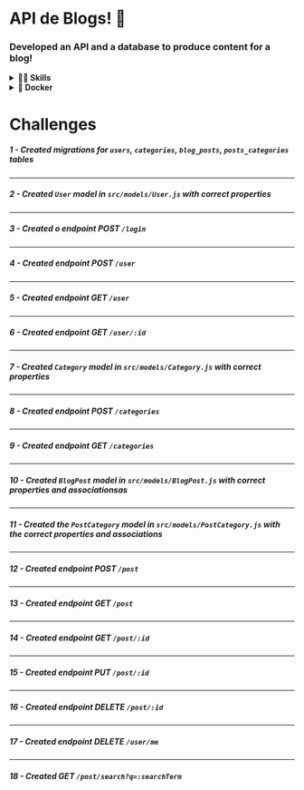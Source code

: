 # API de Blogs! 🚀

### Developed an API and a database to produce content for a blog!

<details>
  <summary><strong>👨‍💻 Skills </strong></summary>
  
  `- NodeJS - Express`

 ` - Sequelize - MySQL; `

 ` - Authentication using JWT (JSON Web Token).`

</details>
<details>
  <summary><strong>🐋 Docker</strong></summary>

  > :information_source: Run the `node` and `db` services with the command `docker-compose up -d --build`.

  - Remember to stop `mysql` if you are using it locally on the default port (`3306`), or adapt it, if you want to use the application in containers;

  - These services will initialize a container named `blogs_api` and another named `blogs_api_db`;

  - From here you can run the `blogs_api` container via CLI or open it in VS Code;

  > :information_source: Use the `docker exec -it blogs_api bash` command.

  - It will give you access to the interactive terminal of the container created by compose, which is running in the background.


  <br />
  </details>


# Challenges

##### 1 - Created migrations for `users`, `categories`, `blog_posts`, `posts_categories` tables

---


##### 2 - Created `User` model in `src/models/User.js` with correct properties

---

##### 3 - Created o endpoint POST `/login`

---

##### 4 - Created endpoint POST `/user`

---

##### 5 - Created endpoint GET `/user`

---

##### 6 - Created endpoint GET `/user/:id`

---

##### 7 - Created `Category` model in `src/models/Category.js` with correct properties

---

##### 8 - Created endpoint POST `/categories`

---

##### 9 - Created endpoint GET `/categories`

---

##### 10 - Created `BlogPost` model in `src/models/BlogPost.js` with correct properties and associationsas 

---

##### 11 - Created the `PostCategory` model in `src/models/PostCategory.js` with the correct properties and associations

---

##### 12 - Created endpoint POST `/post`

---

##### 13 - Created endpoint GET `/post`

---

##### 14 - Created endpoint GET `/post/:id`

---

##### 15 - Created endpoint PUT `/post/:id`

---

##### 16 - Created endpoint DELETE `/post/:id`

---

##### 17 - Created endpoint DELETE `/user/me`

---

##### 18 - Created GET `/post/search?q=:searchTerm`

